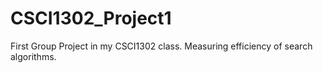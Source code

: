 # CSCI1302_Project1
First Group Project in my CSCI1302 class. Measuring efficiency of search algorithms.
